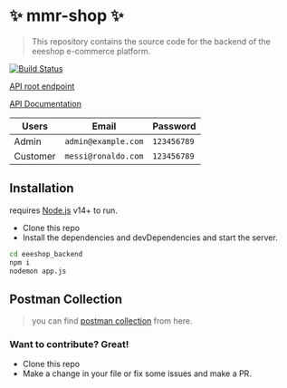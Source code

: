 # ✨ mmr-shop ✨
> This repository contains the source code for the backend of the eeeshop e-commerce platform.

[![Build Status](https://travis-ci.org/joemccann/dillinger.svg?branch=master)](https://eeeshop-api.herokuapp.com/)

[API root endpoint](https://eeeshop-api.herokuapp.com/)

[API Documentation](https://eeeshop-api.herokuapp.com/api-docs)



|Users           |Email                          |Password                     |
|----------------|-------------------------------|-----------------------------|
|Admin			     |`admin@example.com` 		     |`123456789` 		               |
|Customer			   |`messi@ronaldo.com`	         |`123456789`                    |


## Installation

requires [Node.js](https://nodejs.org/) v14+ to run.

- Clone this repo
- Install the dependencies and devDependencies and start the server.

```sh
cd eeeshop_backend
npm i
nodemon app.js
```

## Postman Collection

> you can find [postman collection](https://documenter.getpostman.com/view/17538376/UVyn2ypx) from here.

### Want to contribute? Great!

- Clone this repo
- Make a change in your file or fix some issues and make a PR.
